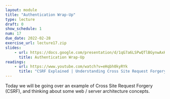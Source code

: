 ```yaml
---
layout: module
title: "Authentication Wrap-Up"
type: lecture
draft: 0
show_schedule: 1
num: 17
due_date: 2022-02-28
exercise_url: lecture17.zip
slides: 
    - url: https://docs.google.com/presentation/d/1qG7a6LSPwQTlBGynwAxKJebE8bWS3LIiq66wzAiErPg/edit?usp=sharing
      title: Authentication Wrap-Up
readings:
    - url: https://www.youtube.com/watch?v=eHqbh0kyRYk
      title: "CSRF Explained | Understanding Cross Site Request Forgery (from Wednesday) | What is XSRF?"
---
```


Today we will be going over an example of Cross Site Request Forgery (CSRF), and thinking about some web / server architecture concepts.